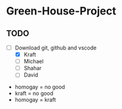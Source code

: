 # Green-House-Project

## TODO
- [ ] Download git, github and vscode
  - [x] Kraft
  - [ ] Michael
  - [ ] Shahar
  - [ ] David 
- homogay = no good
- kraft = no good
- homogay = kraft
